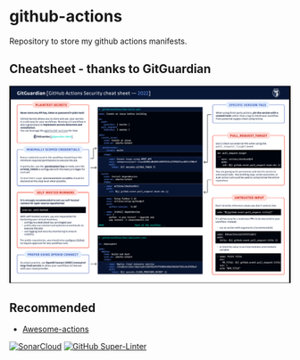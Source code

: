 # github-actions

Repository to store my github actions manifests.

## Cheatsheet - thanks to GitGuardian

![image](./cheatsheet.png)

## Recommended

- [Awesome-actions](https://github.com/sdras/awesome-actions)

[![SonarCloud](https://sonarcloud.io/images/project_badges/sonarcloud-orange.svg)](https://sonarcloud.io/summary/new_code?id=zMynxx_github-actions)
[![GitHub Super-Linter](https://github.com/zMynxx/github-actions/actions/workflows/super-linter/super-linter.yaml/badge.svg)](https://github.com/marketplace/actions/super-linter)

<!-- https://github.com/zMynxx/github-actions/.github/workflows/ci-pytest.yaml -->

